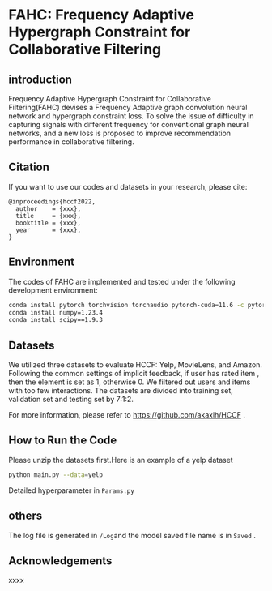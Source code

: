 # FAHC: Frequency Adaptive Hypergraph Constraint for Collaborative Filtering

## introduction
Frequency Adaptive Hypergraph Constraint for Collaborative Filtering(FAHC) devises a Frequency Adaptive graph convolution neural network and hypergraph constraint loss. 
To solve the issue of difficulty in capturing signals with different frequency for conventional graph neural networks, and a new loss is proposed to improve recommendation performance in collaborative filtering.


## Citation
If you want to use our codes and datasets in your research, please cite:
```text
@inproceedings{hccf2022,
  author    = {xxx},
  title     = {xxx},
  booktitle = {xxx},
  year      = {xxx},
}
```

## Environment
The codes of FAHC are implemented and tested under the following development environment:
```bash
conda install pytorch torchvision torchaudio pytorch-cuda=11.6 -c pytorch -c nvidia
conda install numpy=1.23.4
conda install scipy==1.9.3
```

## Datasets
We utilized three datasets to evaluate HCCF: Yelp, MovieLens, and Amazon. Following the common settings of implicit feedback, if user has rated item , then the element is set as 1, otherwise 0. We filtered out users and items with too few interactions. The datasets are divided into training set, validation set and testing set by 7:1:2.

For more information, please refer to https://github.com/akaxlh/HCCF .
## How to Run the Code
Please unzip the datasets first.Here is an example of a yelp dataset
```bash
python main.py --data=yelp
```
Detailed hyperparameter in `Params.py`


## others

The log file is generated in `/Log`and the model saved file name is in `Saved` .

## Acknowledgements
xxxx
